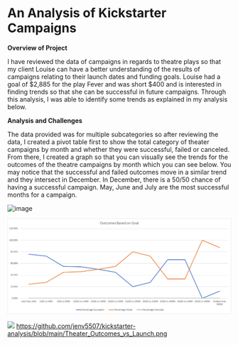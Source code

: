 # An Analysis of Kickstarter Campaigns
 
**Overview of Project**

I have reviewed the data of campaigns in regards to theatre plays so that my client Louise can have a better understanding of the results of campaigns relating to their launch dates and funding goals.  Louise had a goal of $2,885 for the play Fever and was short $400 and is interested in finding trends so that she can be successful in future campaigns.  Through this analysis, I was able to identify some trends as explained in my analysis below.

**Analysis and Challenges**

The data provided was for multiple subcategories so after reviewing the data, I created a pivot table first to show the total category of theater campaigns by month and whether they were successful, failed or canceled.  From there, I created a graph so that you can visually see the trends for the outcomes of the theatre campaigns by month which you can see below.  You may notice that the successful and failed outcomes move in a similar trend and they intersect in December.  In December, there is a 50/50 chance of having a successful campaign.  May, June and July are the most successful months for a campaign. 

![image](https://user-images.githubusercontent.com/95455988/147024167-dcceb3eb-61e0-420b-9eb5-9c5b88406872.png)

![](images/outcomes_vs_goals.png)

![](jenv5507/kickstarter-analysis/images/Outcomes_vs_Goals.png)
https://github.com/jenv5507/kickstarter-analysis/blob/main/Theater_Outcomes_vs_Launch.png

